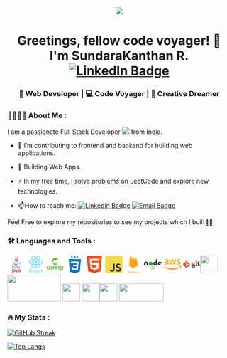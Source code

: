 <div id="header" align="center">
  <img src="https://camo.githubusercontent.com/19db51af5f90f1b152bc0b9078f5fe97053955be5074f03f17019c70345bdcdb/68747470733a2f2f6d69726f2e6d656469756d2e636f6d2f6d61782f313336302f302a37513379765349765f7430696f4a2d5a2e676966" width="400"/>
</div>

<h1 align="center">Greetings, fellow code voyager! 🌟 I'm SundaraKanthan R.
<div id="badges">
  <a href="https://www.linkedin.com/in/sundarakanthan/"><img src="https://img.shields.io/badge/LinkedIn-blue?style=for-the-badge&logo=linkedin&logoColor=white" alt="LinkedIn Badge"/></a>
</div>
</h1>

<h3 align="center">🚀 Web Developer | 💻 Code Voyager | 🎨 Creative Dreamer</h3>


### 👨‍💻🙋‍♂️ About Me :
I am a passionate Full Stack Developer <img src="https://media.giphy.com/media/WUlplcMpOCEmTGBtBW/giphy.gif" width="30"> from India.
- :telescope: I’m contributing to frontend and backend for building web applications.

- :seedling: Building Web Apps.

- :zap: In my free time, I solve problems on LeetCode and explore new technologies.

- :mailbox:How to reach me: [![Linkedin Badge](https://img.shields.io/badge/-Sundarakanthan-blue?style=flat&logo=Linkedin&logoColor=white)](https://www.linkedin.com/in/sundarakanthan/)
  [![Email Badge](https://img.shields.io/badge/-sundarakanthan88%40gmail.com-red?style=flat&logo=Gmail&logoColor=white)](mailto:sundarakanthan88@gmail.com)


Feel Free to explore my repositories to see my projects which I built👷‍♂️

### :hammer_and_wrench: Languages and Tools :
<div>
  
   <img src="https://github.com/devicons/devicon/blob/master/icons/java/java-original-wordmark.svg" title="Java" alt="Java" width="40" height="40"/>
  <img src="https://github.com/devicons/devicon/blob/master/icons/react/react-original-wordmark.svg" title="React" alt="React" width="40" height="40"/>
  <img src="https://github.com/devicons/devicon/blob/master/icons/spring/spring-original-wordmark.svg" title="Spring" alt="Spring" width="40" height="40"/>
  <img src="https://github.com/devicons/devicon/blob/master/icons/css3/css3-plain-wordmark.svg"  title="CSS3" alt="CSS" width="40" height="40"/>
  <img src="https://github.com/devicons/devicon/blob/master/icons/html5/html5-original.svg" title="HTML5" alt="HTML" width="40" height="40"/>
  <img src="https://github.com/devicons/devicon/blob/master/icons/javascript/javascript-original.svg" title="JavaScript" alt="JavaScript" width="40" height="40"/>
  <img src="https://github.com/devicons/devicon/blob/master/icons/firebase/firebase-plain-wordmark.svg" title="Firebase" alt="Firebase" width="40" height="40"/>
  <img src="https://github.com/devicons/devicon/blob/master/icons/nodejs/nodejs-original-wordmark.svg" title="NodeJS" alt="NodeJS" width="40" height="40"/>
  <img src="https://github.com/devicons/devicon/blob/master/icons/amazonwebservices/amazonwebservices-plain-wordmark.svg" title="AWS" alt="AWS" width="40" height="40"/>
  <img src="https://github.com/devicons/devicon/blob/master/icons/git/git-original-wordmark.svg" title="Git" alt="Git" width="40" height="40"/><img src="https://brandslogos.com/wp-content/uploads/thumbs/bootstrap-logo.png" width="40" height="40"">
  <img src="https://inapp.com/wp-content/uploads/elementor/thumbs/express-js-01-1-q05uw85vt1jqloiy5k82sfy7tgvysgt1uqld8slsbc.png" width="120" height="60">
  <img src="https://pngimg.com/uploads/mysql/mysql_PNG23.png" width="40" height="40"">
  <img src="https://uxwing.com/wp-content/themes/uxwing/download/brands-and-social-media/postman-icon.png" width="40" height="40"><img src="https://upload.wikimedia.org/wikipedia/commons/1/19/C_Logo.png" width="40" height="40">
  <img src="https://miro.medium.com/v2/resize:fit:585/1*69OXNxfqIfRNhnBRqTH0Gg.png" width="100" height="40"><img src=""><img src=""><img src="">

</div>

### :fire: My Stats :
[![GitHub Streak](http://github-readme-streak-stats.herokuapp.com?user=sundarakanthan&theme=light&background=fff)](https://git.io/streak-stats)

[![Top Langs](https://github-readme-stats.vercel.app/api/top-langs/?username=sundarakanthan&layout=compact&theme=light)](https://github.com/anuraghazra/github-readme-stats)


